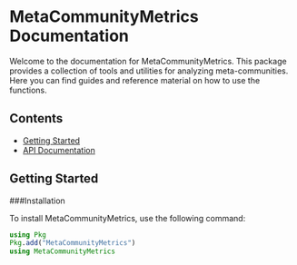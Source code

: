 # MetaCommunityMetrics Documentation

Welcome to the documentation for MetaCommunityMetrics. This package provides a collection of tools and utilities for analyzing meta-communities. Here you can find guides and reference material on how to use the functions.

## Contents
- [Getting Started](#getting-started)
- [API Documentation](BetaDiversity.md)

## Getting Started

###Installation

To install MetaCommunityMetrics, use the following command:

```julia
using Pkg
Pkg.add("MetaCommunityMetrics")
using MetaCommunityMetrics
```

